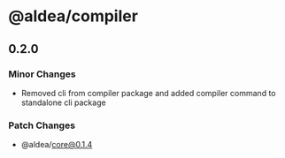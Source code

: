 # @aldea/compiler

## 0.2.0

### Minor Changes

- Removed cli from compiler package and added compiler command to standalone cli package

### Patch Changes

- @aldea/core@0.1.4
